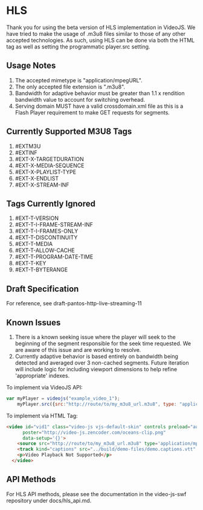 HLS
============
Thank you for using the beta version of HLS implementation in VideoJS. We have tried to make the usage of .m3u8 files similar to those of any other accepted technologies. As such, using HLS can be done via both the HTML <source> tag as well as setting the programmatic player.src setting.

Usage Notes
-----------
1. The accepted mimetype is "application/mpegURL".
2. The only accepted file extension is ".m3u8".
3. Bandwidth for adaptive behavior must be greater than 1.1 x rendition bandwidth value to account for switching overhead.
4. Serving domain MUST have a valid crossdomain.xml file as this is a Flash Player requirement to make GET requests for segments.

Currently Supported M3U8 Tags
-----------
1. #EXTM3U
2. #EXTINF
3. #EXT-X-TARGETDURATION
4. #EXT-X-MEDIA-SEQUENCE
5. #EXT-X-PLAYLIST-TYPE
6. #EXT-X-ENDLIST
7. #EXT-X-STREAM-INF

Tags Currently Ignored
-----------
1. #EXT-T-VERSION
2. #EXT-T-I-FRAME-STREAM-INF
3. #EXT-T-I-FRAMES-ONLY
4. #EXT-T-DISCONTINUITY
5. #EXT-T-MEDIA
6. #EXT-T-ALLOW-CACHE
7. #EXT-T-PROGRAM-DATE-TIME
8. #EXT-T-KEY
9. #EXT-T-BYTERANGE

Draft Specification
-----------
For reference, see draft-pantos-http-live-streaming-11

Known Issues
-----------
1. There is a known seeking issue where the player will seek to the beginning of the segment responsible for the seek time requested. We are aware of this issue and are working to resolve.
2. Currently adaptive behavior is based entirely on bandwidth being detected and averaged over 3 non-cached segments. Future iteration will include logic for including viewport dimensions to help refine 'appropriate' indexes.

To implement via VideoJS API:

```javascript
var myPlayer = videojs("example_video_1");
    myPlayer.src({src:"http://route/to/my_m3u8_url.m3u8", type: "application/mpegURL"});
```

To implement via HTML Tag:

```html
<video id="vid1" class="video-js vjs-default-skin" controls preload="auto" width="640" height="264"
      poster="http://video-js.zencoder.com/oceans-clip.png"
      data-setup='{}'>
    <source src="http://route/to/my_m3u8_url.m3u8" type='application/mpegURL'>
    <track kind="captions" src="../build/demo-files/demo.captions.vtt" srclang="en" label="English"></track><!-- Tracks need an ending tag thanks to IE9 -->
    <p>Video Playback Not Supported</p>
  </video>
```

API Methods
-----------
For HLS API methods, please see the documentation in the video-js-swf repository under docs/hls_api.md.


